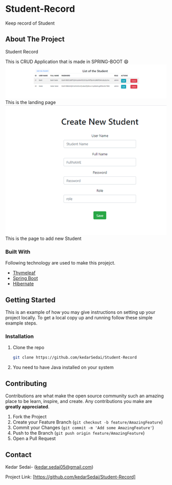# Student-Record
Keep record of Student 



<!-- ABOUT THE PROJECT -->
## About The Project

Student Record

This is CRUD Application that is made in SPRING-BOOT  :smile:
  ![](screenshots/landingPage.PNG)
  This is the landing page
  ![](screenshots/addForm.PNG)
  This is the page to add new Student


### Built With

Following technology are used to make this projejct.
* [Thymeleaf](https://www.thymeleaf.org/)
* [Spring Boot](https://spring.io/projects/spring-boot)
* [Hibernate](https://hibernate.org/)



<!-- GETTING STARTED -->
## Getting Started

This is an example of how you may give instructions on setting up your project locally.
To get a local copy up and running follow these simple example steps.


### Installation

1. Clone the repo
   ```sh
   git clone https://github.com/kedarSedai/Student-Record
   ```
2. You need to have Java installed on your system

<!-- CONTRIBUTING -->
## Contributing

Contributions are what make the open source community such an amazing place to be learn, inspire, and create. Any contributions you make are **greatly appreciated**.

1. Fork the Project
2. Create your Feature Branch (`git checkout -b feature/AmazingFeature`)
3. Commit your Changes (`git commit -m 'Add some AmazingFeature'`)
4. Push to the Branch (`git push origin feature/AmazingFeature`)
5. Open a Pull Request


<!-- CONTACT -->
## Contact

Kedar Sedai- (kedar.sedai05@gmail.com)

Project Link: [https://github.com/kedarSedai/Student-Record]


